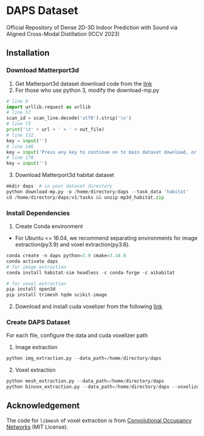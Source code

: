# DAPS Dataset
Official Repository of Dense 2D-3D Indoor Prediction with Sound via Aligned Cross-Modal Distillation (ICCV 2023)

## Installation
### Download Matterport3d
1. Get Matterport3d dataset download code from the [link](https://niessner.github.io/Matterport/)
2. For those who use python 3, modify the download-mp.py
```python
# line 9
import urllib.request as urllib
# line 57
scan_id = scan_line.decode('utf8').strip('\n')
# line 73
print('\t' + url + ' > ' + out_file)
# line 132
key = input('')
# line 146
key = input('Press any key to continue on to main dataset download, or CTRL-C to exit.')
# line 170
key = input('')
```
3. Download Matterport3d habitat dataset
```python
mkdir daps  # in your dataset directory
python download-mp.py -o /home/directory/daps --task_data 'habitat'
cd /home/directory/daps/v1/tasks && unzip mp3d_habitat.zip
```

### Install Dependencies
1. Create Conda environment
- For Ubuntu <= 16.04, we recommend separating environments for image extraction(py3.9) and voxel extraction(py3.6).
```python
conda create -n daps python=3.9 cmake=3.14.0
conda activate daps
# for image extraction
conda install habitat-sim headless -c conda-forge -c aihabitat

# for voxel extraction
pip install open3d
pip install trimesh tqdm scikit-image
```

2. Download and install cuda voxelizer from the following [link](https://github.com/Forceflow/cuda_voxelizer)

### Create DAPS Dataset
For each file, configure the data and cuda voxelizer path
1. Image extraction
```python
python img_extraction.py --data_path=/home/directory/daps
```
2. Voxel extraction
```python
python mesh_extraction.py --data_path=/home/directory/daps
python binvox_extraction.py --data_path=/home/directory/daps --voxelizer_path=/voxelizer/path/bin/cuda_voxelizer
```



## Acknowledgement
The code for `libmesh` of voxel extraction is from [Convolutional Occupancy Networks](https://github.com/autonomousvision/convolutional_occupancy_networks) (MIT License).
